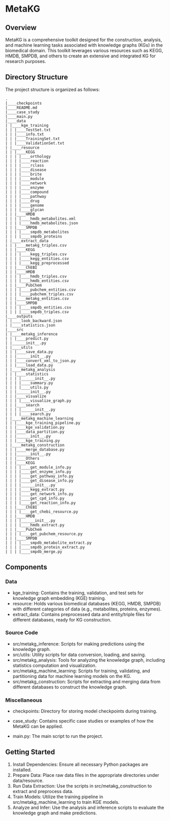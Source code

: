 # MetaKG

## Overview

MetaKG is a comprehensive toolkit designed for the construction, analysis, and machine learning tasks associated with knowledge graphs (KGs) in the biomedical domain. This toolkit leverages various resources such as KEGG, HMDB, SMPDB, and others to create an extensive and integrated KG for research purposes.

## Directory Structure

The project structure is organized as follows:

```
.
|____checkpoints
|____README.md
|____case_study
|____main.py
|____data
| |____kge_training
| | |____TestSet.txt
| | |____info.txt
| | |____TrainingSet.txt
| | |____ValidationSet.txt
| |____resource
| | |____KEGG
| | | |____orthology
| | | |____reaction
| | | |____rclass
| | | |____disease
| | | |____brite
| | | |____module
| | | |____network
| | | |____enzyme
| | | |____compound
| | | |____pathway
| | | |____drug
| | | |____genome
| | | |____glycan
| | |____HMDB
| | | |____hmdb_metabolites.xml
| | | |____hmdb_metabolites.json
| | |____SMPDB
| | | |____smpdb_metabolites
| | | |____smpdb_proteins
| |____extract_data
| | |____metakg_triples.csv
| | |____KEGG
| | | |____kegg_triples.csv
| | | |____kegg_entities.csv
| | | |____kegg_preprocessed
| | |____ChEBI
| | |____HMDB
| | | |____hmdb_triples.csv
| | | |____hmdb_entities.csv
| | |____PubChem
| | | |____pubchem_entities.csv
| | | |____pubchem_triples.csv
| | |____metakg_entities.csv
| | |____SMPDB
| | | |____smpdb_entities.csv
| | | |____smpdb_triples.csv
|____outputs
| |____look_backward.json
| |____statistics.json
|____src
| |____metakg_inference
| | |____predict.py
| |______init__.py
| |____utils
| | |____save_data.py
| | |______init__.py
| | |____convert_xml_to_json.py
| | |____load_data.py
| |____metakg_analysis
| | |____statistics
| | | |______init__.py
| | | |____summary.py
| | | |____utils.py
| | |______init__.py
| | |____visualize
| | | |____visualize_graph.py
| | |____search
| | | |______init__.py
| | | |____search.py
| |____metakg_machine_learning
| | |____kge_training_pipeline.py
| | |____kge_validation.py
| | |____data_partition.py
| | |______init__.py
| | |____kge_training.py
| |____metakg_construction
| | |____merge_database.py
| | |______init__.py
| | |____Others
| | |____KEGG
| | | |____get_module_info.py
| | | |____get_enzyme_info.py
| | | |____get_pathway_info.py
| | | |____get_disease_info.py
| | | |______init__.py
| | | |____kegg_extract.py
| | | |____get_network_info.py
| | | |____get_cpd_info.py
| | | |____get_reaction_info.py
| | |____ChEBI
| | | |____get_chebi_resource.py
| | |____HMDB
| | | |______init__.py
| | | |____hmdb_extract.py
| | |____PubChem
| | | |____get_pubchem_resource.py
| | |____SMPDB
| | | |____smpdb_metabolite_extract.py
| | | |____smpdb_protein_extract.py
| | | |____smpdb_merge.py
```

## Components

### Data

- kge_training: Contains the training, validation, and test sets for knowledge graph embedding (KGE) training.
- resource: Holds various biomedical databases (KEGG, HMDB, SMPDB) with different categories of data (e.g., metabolites, proteins, enzymes).
- extract_data: Contains preprocessed data and entity/triple files for different databases, ready for KG construction.

### Source Code

- src/metakg_inference: Scripts for making predictions using the knowledge graph.
- src/utils: Utility scripts for data conversion, loading, and saving.
- src/metakg_analysis: Tools for analyzing the knowledge graph, including statistics computation and visualization.
- src/metakg_machine_learning: Scripts for training, validating, and partitioning data for machine learning models on the KG.
- src/metakg_construction: Scripts for extracting and merging data from different databases to construct the knowledge graph.

### Miscellaneous

- checkpoints: Directory for storing model checkpoints during training.
- case_study: Contains specific case studies or examples of how the MetaKG can be applied.

- main.py: The main script to run the project.

## Getting Started

1. Install Dependencies: Ensure all necessary Python packages are installed.
2. Prepare Data: Place raw data files in the appropriate directories under data/resource.
3. Run Data Extraction: Use the scripts in src/metakg_construction to extract and preprocess data.
4. Train Models: Utilize the training pipeline in src/metakg_machine_learning to train KGE models.
5. Analyze and Infer: Use the analysis and inference scripts to evaluate the knowledge graph and make predictions.
